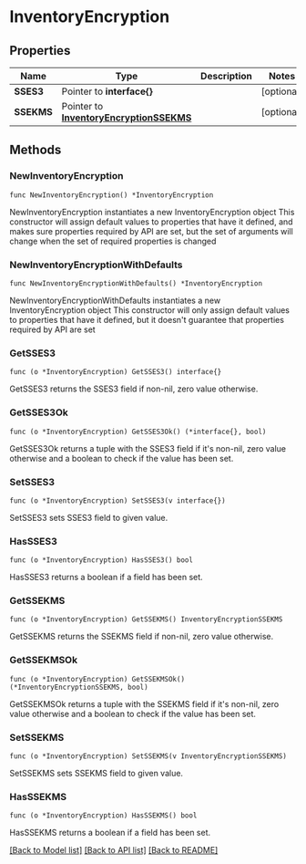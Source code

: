 # InventoryEncryption

## Properties

Name | Type | Description | Notes
------------ | ------------- | ------------- | -------------
**SSES3** | Pointer to **interface{}** |  | [optional] 
**SSEKMS** | Pointer to [**InventoryEncryptionSSEKMS**](InventoryEncryptionSSEKMS.md) |  | [optional] 

## Methods

### NewInventoryEncryption

`func NewInventoryEncryption() *InventoryEncryption`

NewInventoryEncryption instantiates a new InventoryEncryption object
This constructor will assign default values to properties that have it defined,
and makes sure properties required by API are set, but the set of arguments
will change when the set of required properties is changed

### NewInventoryEncryptionWithDefaults

`func NewInventoryEncryptionWithDefaults() *InventoryEncryption`

NewInventoryEncryptionWithDefaults instantiates a new InventoryEncryption object
This constructor will only assign default values to properties that have it defined,
but it doesn't guarantee that properties required by API are set

### GetSSES3

`func (o *InventoryEncryption) GetSSES3() interface{}`

GetSSES3 returns the SSES3 field if non-nil, zero value otherwise.

### GetSSES3Ok

`func (o *InventoryEncryption) GetSSES3Ok() (*interface{}, bool)`

GetSSES3Ok returns a tuple with the SSES3 field if it's non-nil, zero value otherwise
and a boolean to check if the value has been set.

### SetSSES3

`func (o *InventoryEncryption) SetSSES3(v interface{})`

SetSSES3 sets SSES3 field to given value.

### HasSSES3

`func (o *InventoryEncryption) HasSSES3() bool`

HasSSES3 returns a boolean if a field has been set.

### GetSSEKMS

`func (o *InventoryEncryption) GetSSEKMS() InventoryEncryptionSSEKMS`

GetSSEKMS returns the SSEKMS field if non-nil, zero value otherwise.

### GetSSEKMSOk

`func (o *InventoryEncryption) GetSSEKMSOk() (*InventoryEncryptionSSEKMS, bool)`

GetSSEKMSOk returns a tuple with the SSEKMS field if it's non-nil, zero value otherwise
and a boolean to check if the value has been set.

### SetSSEKMS

`func (o *InventoryEncryption) SetSSEKMS(v InventoryEncryptionSSEKMS)`

SetSSEKMS sets SSEKMS field to given value.

### HasSSEKMS

`func (o *InventoryEncryption) HasSSEKMS() bool`

HasSSEKMS returns a boolean if a field has been set.


[[Back to Model list]](../README.md#documentation-for-models) [[Back to API list]](../README.md#documentation-for-api-endpoints) [[Back to README]](../README.md)


